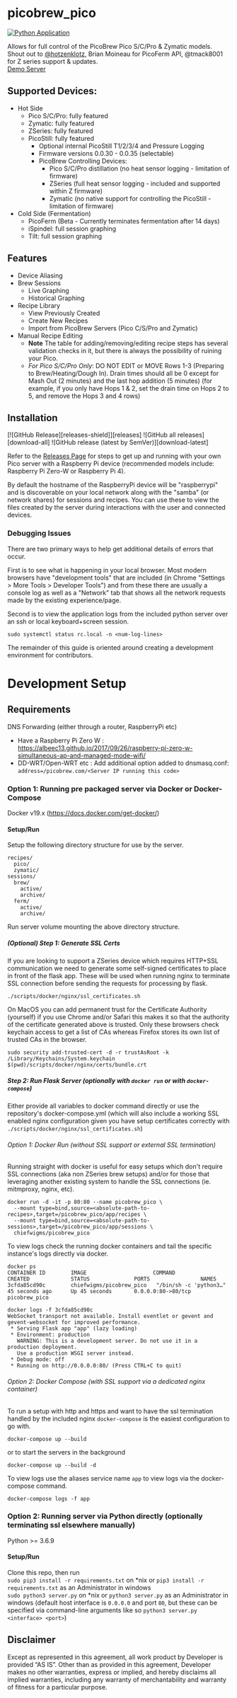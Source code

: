 # picobrew_pico
[![Python Application](https://github.com/tmack8001/picobrew_pico/actions/workflows/python-app.yml/badge.svg?event=push)](https://github.com/tmack8001/picobrew_pico/actions/workflows/python-app.yml)

Allows for full control of the PicoBrew Pico S/C/Pro & Zymatic models.  Shout out to [@hotzenklotz](https://github.com/hotzenklotz/picobrew-server), Brian Moineau for PicoFerm API, @tmack8001 for Z series support & updates.  
[Demo Server](http://ec2-3-136-112-93.us-east-2.compute.amazonaws.com/)

## Supported Devices:
* Hot Side
  * Pico S/C/Pro: fully featured
  * Zymatic: fully featured
  * ZSeries: fully featured
  * PicoStill: fully featured
    * Optional internal PicoStill T1/2/3/4 and Pressure Logging 
    * Firmware versions 0.0.30 - 0.0.35 (selectable)
    * PicoBrew Controlling Devices:
      * Pico S/C/Pro distillation (no heat sensor logging - limitation of firmware)
      * ZSeries (full heat sensor logging - included and supported within Z firmware)
      * Zymatic (no native support for controlling the PicoStill - limitation of firmware)
* Cold Side (Fermentation)
  * PicoFerm (Beta - Currently terminates fermentation after 14 days)
  * iSpindel: full session graphing
  * Tilt: full session graphing

## Features
* Device Aliasing
* Brew Sessions
  * Live Graphing
  * Historical Graphing
* Recipe Library
  * View Previously Created
  * Create New Recipes
  * Import from PicoBrew Servers (Pico C/S/Pro and Zymatic)
* Manual Recipe Editing
  * **Note** The table for adding/removing/editing recipe steps has several validation checks in it, but there is always the possibility of ruining your Pico.  
  * *For Pico S/C/Pro Only*: DO NOT EDIT or MOVE Rows 1-3 (Preparing to Brew/Heating/Dough In).  Drain times should all be 0 except for Mash Out (2 minutes) and the last hop addition (5 minutes) (for example, if you only have Hops 1 & 2, set the drain time on Hops 2 to 5, and remove the Hops 3 and 4 rows)

## Installation
[![GitHub Release][releases-shield]][releases]
![GitHub all releases][download-all]
![GitHub release (latest by SemVer)][download-latest]

Refer to the [Releases Page](https://github.com/chiefwigms/picobrew_pico/releases) for steps to get up and running with your own Pico server with a Raspberry Pi device (recommended models include: Raspberry Pi Zero-W or Raspberry Pi 4).

By default the hostname of the RaspberryPi device will be "raspberrypi" and is discoverable on your local network along with the "samba" (or network shares) for sessions and recipes. You can use these to view the files created by the server during interactions with the user and connected devices.

### Debugging Issues

There are two primary ways to help get additional details of errors that occur.

First is to see what is happening in your local browser. Most modern browsers have "development tools" that are included (in Chrome "Settings > More Tools > Developer Tools") and from these there are usually a console log as well as a "Network" tab that shows all the network requests made by the existing experience/page.

Second is to view the application logs from the included python server over an ssh or local keyboard+screen session.

```
sudo systemctl status rc.local -n <num-log-lines>
```

The remainder of this guide is oriented around creating a development environment for contributors.

# Development Setup

## Requirements

DNS Forwarding (either through a router, RaspberryPi etc)  
  - Have a Raspberry Pi Zero W : https://albeec13.github.io/2017/09/26/raspberry-pi-zero-w-simultaneous-ap-and-managed-mode-wifi/
  - DD-WRT/Open-WRT etc : Add additional option added to dnsmasq.conf: `address=/picobrew.com/<Server IP running this code>`

### Option 1: Running pre packaged server via Docker or Docker-Compose
Docker v19.x (https://docs.docker.com/get-docker/)

#### Setup/Run

Setup the following directory structure for use by the server.
```
recipes/
  pico/
  zymatic/
sessions/
  brew/
    active/
    archive/
  ferm/
    active/
    archive/
```

Run server volume mounting the above directory structure.

##### (Optional) Step 1: Generate SSL Certs

If you are looking to support a ZSeries device which requires HTTP+SSL communication we need to generate some self-signed certificates to place in front of the flask app. These will be used when running nginx to terminate SSL connection before sending the requests for processing by flask.

```
./scripts/docker/nginx/ssl_certificates.sh
```

On MacOS you can add permanent trust for the Certificate Authority (yourself) if you use Chrome and/or Safari this makes it so that the authority of the certificate generated above is trusted. Only these browsers check keychain access to get a list of CAs whereas Firefox stores its own list of trusted CAs in the browser.

```
sudo security add-trusted-cert -d -r trustAsRoot -k /Library/Keychains/System.keychain $(pwd)/scripts/docker/nginx/certs/bundle.crt
```

##### Step 2: Run Flask Server (optionally with `docker run` or with `docker-compose`)

Either provide all variables to docker command directly or use the repository's docker-compose.yml (which will also include a working SSL enabled nginx configuration given you have setup certificates correctly with `./scripts/docker/nginx/ssl_certificates.sh`)

###### Option 1: Docker Run (without SSL support or external SSL termination)

Running straight with docker is useful for easy setups which don't require SSL connections (aka non ZSeries brew setups) and/or for those that leveraging another existing system to handle the SSL connections (ie. mitmproxy, nginx, etc).

```
docker run -d -it -p 80:80 --name picobrew_pico \
  --mount type=bind,source=<absolute-path-to-recipes>,target=/picobrew_pico/app/recipes \
  --mount type=bind,source=<absolute-path-to-sessions>,target=/picobrew_pico/app/sessions \
  chiefwigms/picobrew_pico
```

To view logs check the running docker containers and tail the specific instance's logs directly via docker.

```
docker ps
CONTAINER ID        IMAGE                     COMMAND                  CREATED             STATUS              PORTS                NAMES
3cfda85cd90c        chiefwigms/picobrew_pico   "/bin/sh -c 'python3…"   45 seconds ago      Up 45 seconds       0.0.0.0:80->80/tcp   picobrew_pico
```

```
docker logs -f 3cfda85cd90c
WebSocket transport not available. Install eventlet or gevent and gevent-websocket for improved performance.
 * Serving Flask app "app" (lazy loading)
 * Environment: production
   WARNING: This is a development server. Do not use it in a production deployment.
   Use a production WSGI server instead.
 * Debug mode: off
 * Running on http://0.0.0.0:80/ (Press CTRL+C to quit)
```

###### Option 2: Docker Compose (with SSL support via a dedicated nginx container)

To run a setup with http and https and want to have the ssl termination handled by the included nginx `docker-compose` is the easiest configuration to go with.

```
docker-compose up --build
```

or to start the servers in the background

```
docker-compose up --build -d
```

To view logs use the aliases service name `app` to view logs via the docker-compose command.

```
docker-compose logs -f app
```

### Option 2: Running server via Python directly (optionally terminating ssl elsewhere manually)
Python >= 3.6.9  

#### Setup/Run
Clone this repo, then run  
`sudo pip3 install -r requirements.txt` on *nix or `pip3 install -r requirements.txt` as an Administrator in windows  
`sudo python3 server.py` on *nix or `python3 server.py` as an Administrator in windows (default host interface is `0.0.0.0` and port `80`, but these can be specified via command-line arguments like so `python3 server.py <interface> <port>`)

## Disclaimer
Except as represented in this agreement, all work product by Developer is provided ​“AS IS”. Other than as provided in this agreement, Developer makes no other warranties, express or implied, and hereby disclaims all implied warranties, including any warranty of merchantability and warranty of fitness for a particular purpose.
